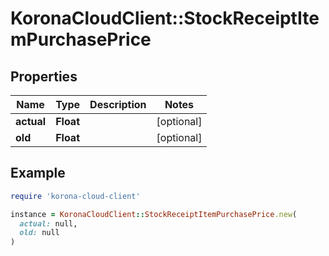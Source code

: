 # KoronaCloudClient::StockReceiptItemPurchasePrice

## Properties

| Name | Type | Description | Notes |
| ---- | ---- | ----------- | ----- |
| **actual** | **Float** |  | [optional] |
| **old** | **Float** |  | [optional] |

## Example

```ruby
require 'korona-cloud-client'

instance = KoronaCloudClient::StockReceiptItemPurchasePrice.new(
  actual: null,
  old: null
)
```

